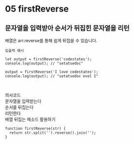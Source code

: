 # 05 firstReverse

## 문자열을 입력받아 순서가 뒤집힌 문자열을 리턴 <br/>

배열은 arr.reverse를 통해 쉽게 뒤집을 수 있습니다.<br/>

```
입출력 예시

let output = firstReverse('codestates');
console.log(output); // "setatsedoc"

output = firstReverse('I love codestates');
console.log(output); // "setatsedoc evol I"
```
<br/>

의사코드<br/>
문자열을 입력받는다<br/>
순서를 뒤집는다<br/>
리턴한다<br/>
배열 뒤집는 메소드 활용하기<br/>

```
function firstReverse(str) {
  return str.split('').reverse().join('');
}
```